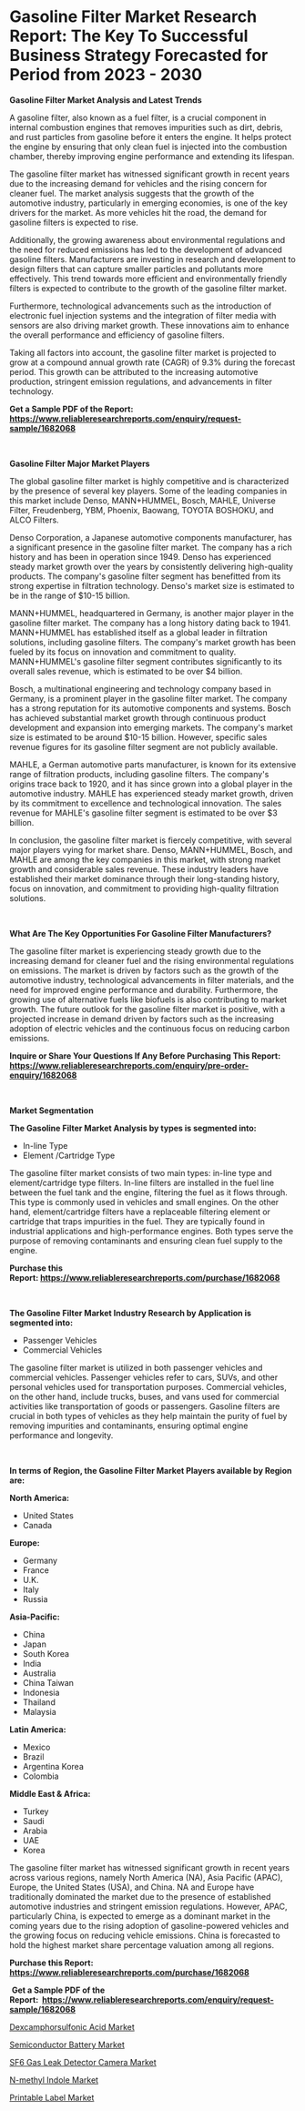 <p><h1>Gasoline Filter Market Research Report: The Key To Successful Business Strategy Forecasted for Period from 2023 - 2030</h1></p><p><strong>Gasoline Filter Market Analysis and Latest Trends</strong></p>
<p><p>A gasoline filter, also known as a fuel filter, is a crucial component in internal combustion engines that removes impurities such as dirt, debris, and rust particles from gasoline before it enters the engine. It helps protect the engine by ensuring that only clean fuel is injected into the combustion chamber, thereby improving engine performance and extending its lifespan.</p><p>The gasoline filter market has witnessed significant growth in recent years due to the increasing demand for vehicles and the rising concern for cleaner fuel. The market analysis suggests that the growth of the automotive industry, particularly in emerging economies, is one of the key drivers for the market. As more vehicles hit the road, the demand for gasoline filters is expected to rise.</p><p>Additionally, the growing awareness about environmental regulations and the need for reduced emissions has led to the development of advanced gasoline filters. Manufacturers are investing in research and development to design filters that can capture smaller particles and pollutants more effectively. This trend towards more efficient and environmentally friendly filters is expected to contribute to the growth of the gasoline filter market.</p><p>Furthermore, technological advancements such as the introduction of electronic fuel injection systems and the integration of filter media with sensors are also driving market growth. These innovations aim to enhance the overall performance and efficiency of gasoline filters.</p><p>Taking all factors into account, the gasoline filter market is projected to grow at a compound annual growth rate (CAGR) of 9.3% during the forecast period. This growth can be attributed to the increasing automotive production, stringent emission regulations, and advancements in filter technology.</p></p>
<p><strong>Get a Sample PDF of the Report:&nbsp; <a href="https://www.reliableresearchreports.com/enquiry/request-sample/1682068">https://www.reliableresearchreports.com/enquiry/request-sample/1682068</a></strong></p>
<p>&nbsp;</p>
<p><strong>Gasoline Filter Major Market Players</strong></p>
<p><p>The global gasoline filter market is highly competitive and is characterized by the presence of several key players. Some of the leading companies in this market include Denso, MANN+HUMMEL, Bosch, MAHLE, Universe Filter, Freudenberg, YBM, Phoenix, Baowang, TOYOTA BOSHOKU, and ALCO Filters.</p><p>Denso Corporation, a Japanese automotive components manufacturer, has a significant presence in the gasoline filter market. The company has a rich history and has been in operation since 1949. Denso has experienced steady market growth over the years by consistently delivering high-quality products. The company's gasoline filter segment has benefitted from its strong expertise in filtration technology. Denso's market size is estimated to be in the range of $10-15 billion.</p><p>MANN+HUMMEL, headquartered in Germany, is another major player in the gasoline filter market. The company has a long history dating back to 1941. MANN+HUMMEL has established itself as a global leader in filtration solutions, including gasoline filters. The company's market growth has been fueled by its focus on innovation and commitment to quality. MANN+HUMMEL's gasoline filter segment contributes significantly to its overall sales revenue, which is estimated to be over $4 billion.</p><p>Bosch, a multinational engineering and technology company based in Germany, is a prominent player in the gasoline filter market. The company has a strong reputation for its automotive components and systems. Bosch has achieved substantial market growth through continuous product development and expansion into emerging markets. The company's market size is estimated to be around $10-15 billion. However, specific sales revenue figures for its gasoline filter segment are not publicly available.</p><p>MAHLE, a German automotive parts manufacturer, is known for its extensive range of filtration products, including gasoline filters. The company's origins trace back to 1920, and it has since grown into a global player in the automotive industry. MAHLE has experienced steady market growth, driven by its commitment to excellence and technological innovation. The sales revenue for MAHLE's gasoline filter segment is estimated to be over $3 billion.</p><p>In conclusion, the gasoline filter market is fiercely competitive, with several major players vying for market share. Denso, MANN+HUMMEL, Bosch, and MAHLE are among the key companies in this market, with strong market growth and considerable sales revenue. These industry leaders have established their market dominance through their long-standing history, focus on innovation, and commitment to providing high-quality filtration solutions.</p></p>
<p>&nbsp;</p>
<p><strong>What Are The Key Opportunities For Gasoline Filter Manufacturers?</strong></p>
<p><p>The gasoline filter market is experiencing steady growth due to the increasing demand for cleaner fuel and the rising environmental regulations on emissions. The market is driven by factors such as the growth of the automotive industry, technological advancements in filter materials, and the need for improved engine performance and durability. Furthermore, the growing use of alternative fuels like biofuels is also contributing to market growth. The future outlook for the gasoline filter market is positive, with a projected increase in demand driven by factors such as the increasing adoption of electric vehicles and the continuous focus on reducing carbon emissions.</p></p>
<p><strong>Inquire or Share Your Questions If Any Before Purchasing This Report: <a href="https://www.reliableresearchreports.com/enquiry/pre-order-enquiry/1682068">https://www.reliableresearchreports.com/enquiry/pre-order-enquiry/1682068</a></strong></p>
<p>&nbsp;</p>
<p><strong>Market Segmentation</strong></p>
<p><strong>The Gasoline Filter Market Analysis by types is segmented into:</strong></p>
<p><ul><li>In-line Type</li><li>Element /Cartridge Type</li></ul></p>
<p><p>The gasoline filter market consists of two main types: in-line type and element/cartridge type filters. In-line filters are installed in the fuel line between the fuel tank and the engine, filtering the fuel as it flows through. This type is commonly used in vehicles and small engines. On the other hand, element/cartridge filters have a replaceable filtering element or cartridge that traps impurities in the fuel. They are typically found in industrial applications and high-performance engines. Both types serve the purpose of removing contaminants and ensuring clean fuel supply to the engine.</p></p>
<p><strong>Purchase this Report:&nbsp;<a href="https://www.reliableresearchreports.com/purchase/1682068">https://www.reliableresearchreports.com/purchase/1682068</a></strong></p>
<p>&nbsp;</p>
<p><strong>The Gasoline Filter Market Industry Research by Application is segmented into:</strong></p>
<p><ul><li>Passenger Vehicles</li><li>Commercial Vehicles</li></ul></p>
<p><p>The gasoline filter market is utilized in both passenger vehicles and commercial vehicles. Passenger vehicles refer to cars, SUVs, and other personal vehicles used for transportation purposes. Commercial vehicles, on the other hand, include trucks, buses, and vans used for commercial activities like transportation of goods or passengers. Gasoline filters are crucial in both types of vehicles as they help maintain the purity of fuel by removing impurities and contaminants, ensuring optimal engine performance and longevity.</p></p>
<p>&nbsp;</p>
<p><strong>In terms of Region, the Gasoline Filter Market Players available by Region are:</strong></p>
<p>
    <p> <strong> North America: </strong>
        <ul>
            <li>United States</li>
            <li>Canada</li>
        </ul>
        </p> 
    <p> <strong> Europe: </strong>
        <ul>
            <li>Germany</li>
            <li>France</li>
            <li>U.K.</li>
            <li>Italy</li>
            <li>Russia</li>
        </ul>
        </p> 
    <p> <strong> Asia-Pacific: </strong>
        <ul>
            <li>China</li>
            <li>Japan</li>
            <li>South Korea</li>
            <li>India</li>
            <li>Australia</li>
            <li>China Taiwan</li>
            <li>Indonesia</li>
            <li>Thailand</li>
            <li>Malaysia</li>
        </ul>
        </p> 
    <p> <strong> Latin America: </strong>
        <ul>
            <li>Mexico</li>
            <li>Brazil</li>
            <li>Argentina Korea</li>
            <li>Colombia</li>
        </ul>
        </p> 
    <p> <strong> Middle East & Africa: </strong>
        <ul>
            <li>Turkey</li>
            <li>Saudi</li>
            <li>Arabia</li>
            <li>UAE</li>
            <li>Korea</li>
        </ul>
    </p>
    </p>
<p><p>The gasoline filter market has witnessed significant growth in recent years across various regions, namely North America (NA), Asia Pacific (APAC), Europe, the United States (USA), and China. NA and Europe have traditionally dominated the market due to the presence of established automotive industries and stringent emission regulations. However, APAC, particularly China, is expected to emerge as a dominant market in the coming years due to the rising adoption of gasoline-powered vehicles and the growing focus on reducing vehicle emissions. China is forecasted to hold the highest market share percentage valuation among all regions.</p></p>
<p><strong>Purchase this Report: <a href="https://www.reliableresearchreports.com/purchase/1682068">https://www.reliableresearchreports.com/purchase/1682068</a></strong></p>
<p>&nbsp;<strong>Get a Sample PDF of the Report:&nbsp;&nbsp;<a href="https://www.reliableresearchreports.com/enquiry/request-sample/1682068">https://www.reliableresearchreports.com/enquiry/request-sample/1682068</a></strong></p>
<p><strong></strong></p>
<p><p><a href="https://www.linkedin.com/pulse/dexcamphorsulfonic-acid-market-size-growth-forecast-from-2023/">Dexcamphorsulfonic Acid Market</a></p><p><a href="https://medium.com/@lisasanchez1968/semiconductor-battery-market-size-growth-forecast-2023-2030-09c9047221a6">Semiconductor Battery Market</a></p><p><a href="https://www.linkedin.com/pulse/sf6-gas-leak-detector-camera-market-size-share-amp-trends-nd0df/">SF6 Gas Leak Detector Camera Market</a></p><p><a href="https://www.linkedin.com/pulse/n-methyl-indole-market-insights-players-forecast-till/">N-methyl Indole Market</a></p><p><a href="https://medium.com/@isidrowolff1966/printable-label-market-size-growth-forecast-2023-2030-710cb2f0dcb9">Printable Label Market</a></p></p>